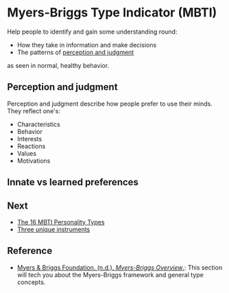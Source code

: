 # Myers-Briggs Type Indicator (MBTI)

Help people to identify and gain some understanding round:

- How they take in information and make decisions
- The patterns of [perception and judgment](#perception-and-judgment)

as seen in normal, healthy behavior.

## Perception and judgment

Perception and judgment describe how people prefer to use their minds. They reflect one's:

- Characteristics
- Behavior
- Interests
- Reactions
- Values
- Motivations

## Innate vs learned preferences

## Next

- [The 16 MBTI Personality Types](16-types.md#the-16-mbti-personality-types)
- [Three unique instruments](three-unique-instruments.md#three-unique-instruments)

## Reference

- [Myers & Briggs Foundation. (n.d.). *Myers-Briggs
  Overview*.](https://www.myersbriggs.org/my-mbti-personality-type/myers-briggs-overview/): This section will tech you
  about the Myers-Briggs framework and general type concepts.